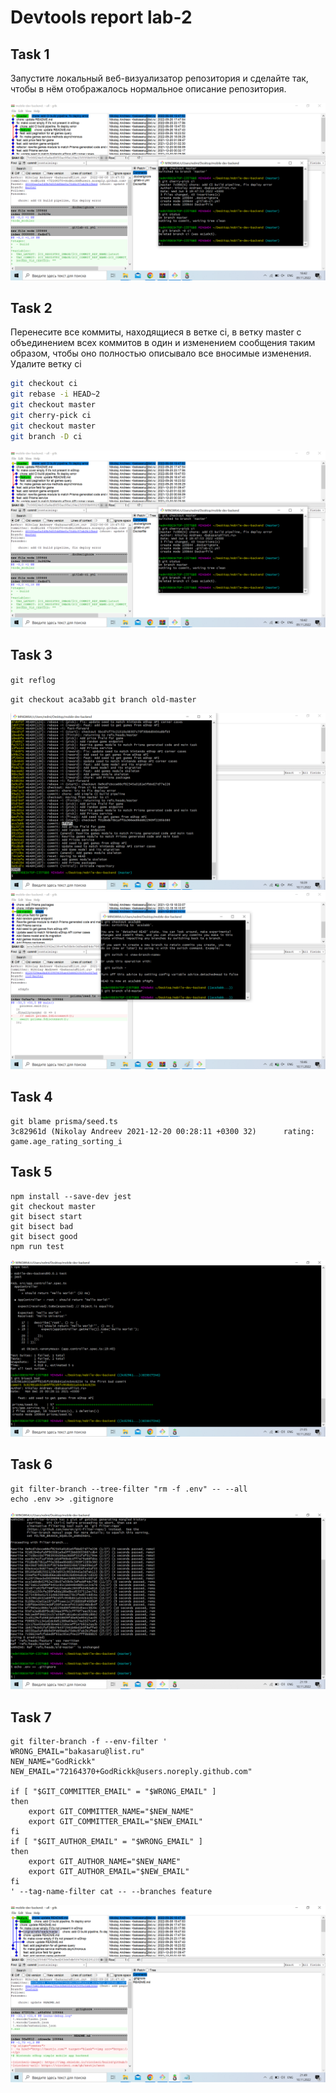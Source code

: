 <!-- report name -->
# Devtools report lab-2

## Task 1

Запустите локальный веб-визуализатор репозитория и сделайте так, чтобы в нём отображалось нормальное описание репозитория.

![image](docs/2.png)


## Task 2

Перенесите все коммиты, находящиеся в ветке ci, в ветку master с объединением всех коммитов в один и изменением сообщения таким образом, чтобы оно полностью описывало все вносимые изменения. Удалите ветку ci

<!-- code -->
```bash
git checkout ci
git rebase -i HEAD~2
git checkout master
git cherry-pick ci
git checkout master
git branch -D ci
```

![image](docs/2.png)


## Task 3

`git reflog`

`git checkout aca3abb`
`git branch old-master`

![image](docs/3,1.png)
![image](docs/3,2.png)


## Task 4

```
git blame prisma/seed.ts
3c82961d (Nikolay Andreev 2021-12-20 00:28:11 +0300 32)      rating: game.age_rating_sorting_i
```


## Task 5

```
npm install --save-dev jest
git checkout master
git bisect start
git bisect bad
git bisect good 
npm run test
```

![image](docs/5.png)


## Task 6

```
git filter-branch --tree-filter "rm -f .env" -- --all
echo .env >> .gitignore
```


![image](docs/6.png)


## Task 7

```
git filter-branch -f --env-filter '
WRONG_EMAIL="bakasaru@list.ru"
NEW_NAME="GodRickk"
NEW_EMAIL="72164370+GodRickk@users.noreply.github.com"

if [ "$GIT_COMMITTER_EMAIL" = "$WRONG_EMAIL" ]
then
    export GIT_COMMITTER_NAME="$NEW_NAME"
    export GIT_COMMITTER_EMAIL="$NEW_EMAIL"
fi
if [ "$GIT_AUTHOR_EMAIL" = "$WRONG_EMAIL" ]
then
    export GIT_AUTHOR_NAME="$NEW_NAME"
    export GIT_AUTHOR_EMAIL="$NEW_EMAIL"
fi
' --tag-name-filter cat -- --branches feature
```

![image](docs/7.png)